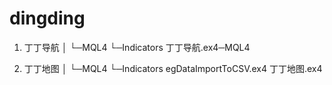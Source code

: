 # dingding
1. 丁丁导航
│
└─MQL4
    └─Indicators
            丁丁导航.ex4─MQL4

2. 丁丁地图
│
└─MQL4
    └─Indicators
            egDataImportToCSV.ex4
            丁丁地图.ex4
